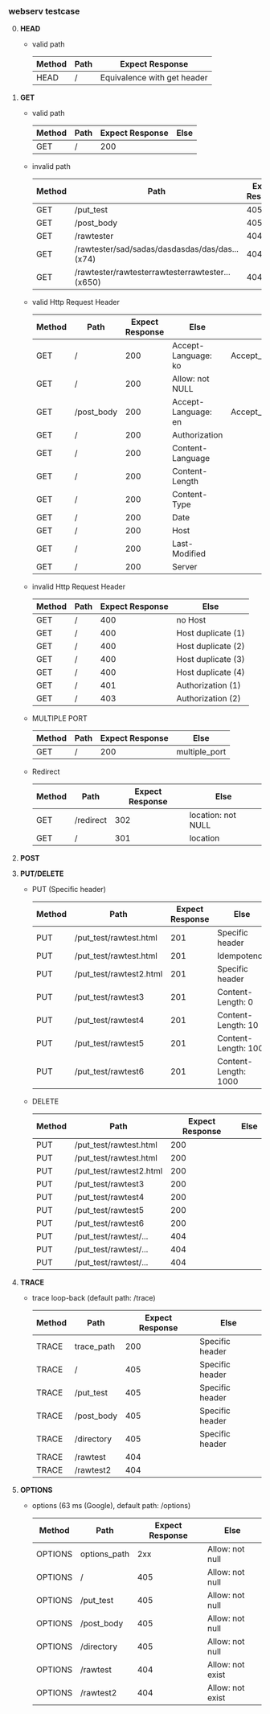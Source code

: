 ### webserv testcase

0. **HEAD**

   - valid path

     | Method  | Path    | Expect Response             |
     | ------- | ------- | --------------------------- |
     | HEAD    | /       | Equivalence with get header |

1. **GET**

   - valid path

     | Method  | Path    | Expect Response  | Else |
     | ------- | ------- | ---------------- | ---- |
     | GET     | /       | 200              |      |

   - invalid path

     | Method  | Path       | Expect Response  | Else |
     | ------- | ---------- | ---------------- | ---- |
     | GET     | /put_test  | 405              |      |
     | GET     | /post_body | 405              |      |
     | GET     | /rawtester | 404              |      |
     | GET     | /rawtester/sad/sadas/dasdasdas/das/das...(x74)  | 404              |      |
     | GET     | /rawtester/rawtesterrawtesterrawtester...(x650)  | 404              |      |

   - valid Http Request Header

     | Method  | Path       | Expect Response  | Else                | Output                  |
     | ------- | ---------- | ---------------- | ------------------- | ----------------------- |
     | GET     | /          | 200              | Accept-Language: ko | Accept_Language_ko.html |
     | GET     | /          | 200              | Allow: not NULL     |                         |
     | GET     | /post_body | 200              | Accept-Language: en | Accept_Language_en.html |
     | GET     | /          | 200              | Authorization       |                         |
     | GET     | /          | 200              | Content-Language    |                         |
     | GET     | /          | 200              | Content-Length      |                         |
     | GET     | /          | 200              | Content-Type        |                         |
     | GET     | /          | 200              | Date                |                         |
     | GET     | /          | 200              | Host                |                         |
     | GET     | /          | 200              | Last-Modified       |                         |
     | GET     | /          | 200              | Server              |                         |

   - invalid Http Request Header

     | Method  | Path    | Expect Response  | Else     |
     | ------- | ------- | ---------------- | -------- |
     | GET     | /       | 400              | no Host  |
     | GET     | /       | 400              | Host duplicate (1)|
     | GET     | /       | 400              | Host duplicate (2)|
     | GET     | /       | 400              | Host duplicate (3)|
     | GET     | /       | 400              | Host duplicate (4)|
     | GET     | /       | 401              | Authorization  (1)|
     | GET     | /       | 403              | Authorization  (2)|

   - MULTIPLE PORT

     | Method  | Path    | Expect Response  | Else          |
     | ------- | ------- | ---------------- | ------------- |
     | GET     | /       | 200              | multiple_port |

   - Redirect

     | Method  | Path      | Expect Response  | Else               |
     | ------- | --------- | ---------------- | ------------------ |
     | GET     | /redirect | 302              | location: not NULL |
     | GET     | /         | 301              | location           |

3. **POST**

4. **PUT/DELETE**

   - PUT (Specific header)

     | Method  | Path                         | Expect Response  | Else            |
     | ------- | ---------------------------- | ---------------- | --------------- |
     | PUT     | /put_test/rawtest.html       | 201              | Specific header      |
     | PUT     | /put_test/rawtest.html       | 201              | Idempotency          |
     | PUT     | /put_test/rawtest2.html      | 201              | Specific header      |
     | PUT     | /put_test/rawtest3           | 201              | Content-Length: 0    |
     | PUT     | /put_test/rawtest4           | 201              | Content-Length: 10   |
     | PUT     | /put_test/rawtest5           | 201              | Content-Length: 100  |
     | PUT     | /put_test/rawtest6           | 201              | Content-Length: 1000 |

   - DELETE

     | Method  | Path                         | Expect Response  | Else            |
     | ------- | ---------------------------- | ---------------- | --------------- |
     | PUT     | /put_test/rawtest.html       | 200              |                 |
     | PUT     | /put_test/rawtest.html       | 200              |                 |
     | PUT     | /put_test/rawtest2.html      | 200              |                 |
     | PUT     | /put_test/rawtest3           | 200              |                 |
     | PUT     | /put_test/rawtest4           | 200              |                 |
     | PUT     | /put_test/rawtest5           | 200              |                 |
     | PUT     | /put_test/rawtest6           | 200              |                 |
     | PUT     | /put_test/rawtest/...        | 404              |                 |
     | PUT     | /put_test/rawtest/...        | 404              |                 |
     | PUT     | /put_test/rawtest/...        | 404              |                 |

5. **TRACE**

   - trace loop-back (default path: /trace)

     | Method  | Path       | Expect Response  | Else             |
     | ------- | ---------- | ---------------- | ---------------- |
     | TRACE   | trace_path | 200              | Specific header  |
     | TRACE   | /          | 405              | Specific header  |
     | TRACE   | /put_test  | 405              | Specific header  |
     | TRACE   | /post_body | 405              | Specific header  |
     | TRACE   | /directory | 405              | Specific header  |
     | TRACE   | /rawtest   | 404              |                  |
     | TRACE   | /rawtest2  | 404              |                  |

6. **OPTIONS**

   - options (63 ms (Google), default path: /options)

     | Method  | Path         | Expect Response  | Else                   |
     | ------- | ------------ | ---------------- | ---------------------- |
     | OPTIONS | options_path | 2xx              | Allow: not null        |
     | OPTIONS | /            | 405              | Allow: not null        |
     | OPTIONS | /put_test    | 405              | Allow: not null        |
     | OPTIONS | /post_body   | 405              | Allow: not null        |
     | OPTIONS | /directory   | 405              | Allow: not null        |
     | OPTIONS | /rawtest     | 404              | Allow: not exist       |
     | OPTIONS | /rawtest2    | 404              | Allow: not exist       |
